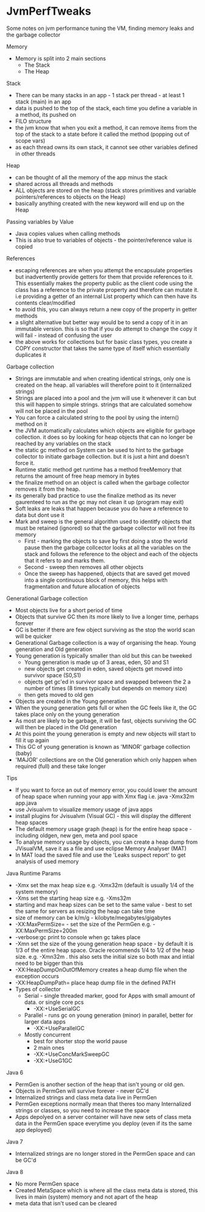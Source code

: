 # JvmPerfTweaks
Some notes on jvm performance tuning the VM, finding memory leaks and the garbage collector

Memory
- Memory is split into 2 main sections
  - The Stack
  - The Heap

Stack
- There can be many stacks in an app - 1 stack per thread - at least 1 stack (main) in an app
- data is pushed to the top of the stack, each time you define a variable in a method, its pushed on
- FILO structure
- the jvm know that when you exit a method, it can remove items from the top of the stack to a state before it called the method (popping out of scope vars)
- as each thread owns its own stack, it cannot see other variables defined in other threads

Heap
- can be thought of all the memory of the app minus the stack
- shared across all threads and methods
- ALL objects are stored on the heap (stack stores primitives and variable pointers/references to objects on the Heap)
- basically anything created with the new keyword will end up on the Heap

Passing variables by Value
- Java copies values when calling methods
- This is also true to variables of objects - the pointer/reference value is copied

References
- escaping references are when you attempt the encapsulate properties but inadvertently provide getters for them that provide
references to it. This essentially makes the property public as the client code using the class has a reference to the private property
and therefore can mutate it. i.e providing a getter of an internal List property which can then have its contents clear/modified
- to avoid this, you can always return a new copy of the property in getter methods
- a slight alternative but better way would be to send a copy of it in an immutable version. this is so that if you do attempt
to change the copy it will fail - instead of confusing the user
- the above works for collections but for basic class types, you create a COPY constructor that takes the same type of itself which essentially duplicates it

Garbage collection
- Strings are immutable and when creating identical strings, only one is created on the heap. all variables will therefore point to it (internalized strings)
- Strings are placed into a pool and the jvm will use it whenever it can but this will happen to simple strings. strings that are calculated somehow will not be placed in the pool
- You can force a calculated string to the pool by using the intern() method on it
- the JVM automatically calculates which objects are eligible for garbage collection. it does so by looking for heap objects that can no longer be reached by any variables on the stack
- the static gc method on System can be used to hint to the garbage collector to initiate garbage collection. but it is just a hint and doesn't force it.
- Runtime static method get runtime has a method freeMemory that returns the amount of free heap memory in bytes
- the finalize method on an object is called when the garbage collector removes it from the heap.
- its generally bad practice to use the finalize method as its never gaurenteed to run as the gc may not clean it up (program may exit)
- Soft leaks are leaks that happen because you do have a reference to data but dont use it
- Mark and sweep is the general algorithm used to identitfy objects that must be retained (ignored) so that the garbage collector will not free its memory
  - First - marking the objects to save by first doing a stop the world pause then the garbage collcector looks at all the variables on the stack and follows the reference to the object and each of the objects that it refers to and marks them.
  - Second - sweep then removes all other objects
  - Once the sweep has happened, objects that are saved get moved into a single continuous block of memory, this helps with fragmentation and future allocation of objects

Generational Garbage collection
- Most objects live for a short period of time
- Objects that survive GC then its more likely to live a longer time, perhaps forever
- GC is better if there are few object surviving as the stop the world scan will be quicker
- Generational Garbage collection is a way of organising the heap. Young generation and Old generation
- Young generation is typically smaller than old but this can be tweeked
  - Young generation is made up of 3 areas, eden, S0 and S1
  - new objects get created in eden, saved objects get moved into survivor space (S0,S1)
  - objects get gc'ed in survivor space and swapped between the 2 a number of times (8 times typically but depends on memory size)
  - then gets moved to old gen
- Objects are created in the Young generation
- When the young generation gets full or when the GC feels like it, the GC takes place only on the young generation
- As most are likely to be garbage, it will be fast, objects surviving the GC will then be placed in the Old generation
- At this point the young generation is empty and new objects will start to fill it up again
- This GC of young generation is known as 'MINOR' garbage collection (baby)
- 'MAJOR' collections are on the Old generation which only happen when required (full) and these take longer


Tips
- If you want to force an out of memory error, you could lower the amount of heap space when running your app with Xmx flag i.e. java -Xmx32m app.java
- use Jvisualvm to visualize memory usage of java apps
- install plugins for Jvisualvm (Visual GC) - this will display the different heap spaces
- The default memory usage graph (heap) is for the entire heap space - including oldgen, new gen, meta and pool space
- To analyse memory usage by objects, you can create a heap dump from JVisualVM, save it as a file and use eclipse Memory Analyser (MAT)
- In MAT load the saved file and use the 'Leaks suspect report' to get analysis of used memory


Java Runtime Params
- -Xmx set the max heap size e.g. -Xmx32m (default is usually 1/4 of the system memory)
- -Xms set the starting heap size e.g. -Xms32m
- starting and max heap sizes can be set to the same value - best to set the same for servers as resizing the heap can take time
- size of memory can be k/m/g - kilobyte/megabytes/gigabytes
- -XX:MaxPermSize=<size> - set the size of the PermGen e.g. -XX:MaxPermSize=200m
- -verbose:gc print to console when gc takes place
- -Xmn set the size of the young generation heap space - by default it is 1/3 of the entire heap space. Oracle recommends 1/4 to 1/2 of the heap size. e.g. -Xmn32m . this also sets the initial size so both max and intial need to be bigger than this
- -XX:HeapDumpOnOutOfMemory creates a heap dump file when the exception occurs
- -XX:HeapDumpPath=<PATH> place heap dump file in the defined PATH
- Types of collector
  - Serial - single threaded marker, good for Apps with small amount of data. or single core pcs
    - -XX:+UseSerialGC
  - Parallel - runs gc on young generation (minor) in parallel, better for larger data apps
    - -XX:+UseParallelGC
  - Mostly concurrent
    - best for shorter stop the world pause
    - 2 main ones
    - -XX:+UseConcMarkSweepGC
    - -XX:+UseG1GC



Java 6
- PermGen is another section of the heap that isn't young or old gen.
- Objects in PermGen will survive forever - never GC'd
- Internalized strings and class meta data live in PermGen
- PermGen exceptions normally mean that theres too many Internalized strings or classes, so you need to increase the space
- Apps depolyed on a server container will have new sets of class meta data in the PermGen space everytime you deploy (even if its the same app deployed)

Java 7
- Internalized strings are no longer stored in the PermGen space and can be GC'd

Java 8
- No more PermGen space
- Created MetaSpace which is where all the class meta data is stored, this lives in main (system) memory and not apart of the heap
- meta data that isn't used can be cleared
